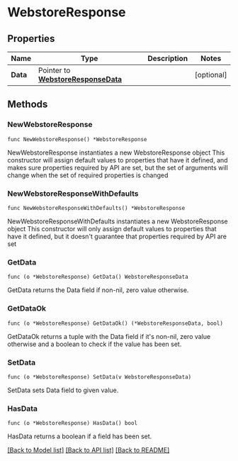 # WebstoreResponse

## Properties

Name | Type | Description | Notes
------------ | ------------- | ------------- | -------------
**Data** | Pointer to [**WebstoreResponseData**](WebstoreResponseData.md) |  | [optional] 

## Methods

### NewWebstoreResponse

`func NewWebstoreResponse() *WebstoreResponse`

NewWebstoreResponse instantiates a new WebstoreResponse object
This constructor will assign default values to properties that have it defined,
and makes sure properties required by API are set, but the set of arguments
will change when the set of required properties is changed

### NewWebstoreResponseWithDefaults

`func NewWebstoreResponseWithDefaults() *WebstoreResponse`

NewWebstoreResponseWithDefaults instantiates a new WebstoreResponse object
This constructor will only assign default values to properties that have it defined,
but it doesn't guarantee that properties required by API are set

### GetData

`func (o *WebstoreResponse) GetData() WebstoreResponseData`

GetData returns the Data field if non-nil, zero value otherwise.

### GetDataOk

`func (o *WebstoreResponse) GetDataOk() (*WebstoreResponseData, bool)`

GetDataOk returns a tuple with the Data field if it's non-nil, zero value otherwise
and a boolean to check if the value has been set.

### SetData

`func (o *WebstoreResponse) SetData(v WebstoreResponseData)`

SetData sets Data field to given value.

### HasData

`func (o *WebstoreResponse) HasData() bool`

HasData returns a boolean if a field has been set.


[[Back to Model list]](../README.md#documentation-for-models) [[Back to API list]](../README.md#documentation-for-api-endpoints) [[Back to README]](../README.md)


